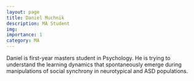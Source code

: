 ```yaml
---
layout: page
title: Daniel Muchnik
description: MA Student
img:
importance: 1
category: MA
---
```


<p> Daniel is first-year masters student in Psychology. He is trying to understand the learning dynamics that spontaneously emerge during manipulations of social synchrony in neurotypical and ASD populations. </p>


